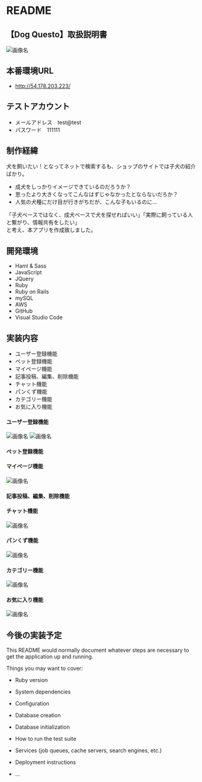# README
## 【Dog Questo】取扱説明書
![画像名](./reademe_image/top-page1.jpg)

## 本番環境URL
* http://54.178.203.223/

## テストアカウント
* メールアドレス　test@test
* パスワード　111111

## 制作経緯
犬を飼いたい！となってネットで検索するも、ショップのサイトでは子犬の紹介ばかり。   

* 成犬をしっかりイメージできているのだろうか？
* 思ったより大きくなってこんなはずじゃなかったとならないだろか？
* 人気の犬種にだけ目が行きがちだが、こんな子もいるのに…  

「子犬ベースではなく、成犬ベースで犬を探せればいい」「実際に飼っている人と繋がり、情報共有をしたい」  
と考え、本アプリを作成致しました。

## 開発環境
* Haml & Sass
* JavaScript
* JQuery
* Ruby
* Ruby on Rails
* mySQL
* AWS
* GitHub
* Visual Studio Code

## 実装内容
* ユーザー登録機能
* ペット登録機能
* マイページ機能
* 記事投稿、編集、削除機能
* チャット機能
* パンくず機能
* カテゴリー機能
* お気に入り機能

#### ユーザー登録機能
![画像名](./reademe_image/sign-up.png)
![画像名](./reademe_image/sign-in.png)
#### ペット登録機能
#### マイページ機能
![画像名](./reademe_image/mypage.png)
#### 記事投稿、編集、削除機能
#### チャット機能
![画像名](./reademe_image/comment-page.jpg)
#### パンくず機能
![画像名](./reademe_image/mypage.png)
#### カテゴリー機能
![画像名](./reademe_image/category-page.png)
#### お気に入り機能
![画像名](./reademe_image/mypage.png)

## 今後の実装予定

This README would normally document whatever steps are necessary to get the
application up and running.

Things you may want to cover:

* Ruby version

* System dependencies

* Configuration

* Database creation

* Database initialization

* How to run the test suite

* Services (job queues, cache servers, search engines, etc.)

* Deployment instructions

* ...

